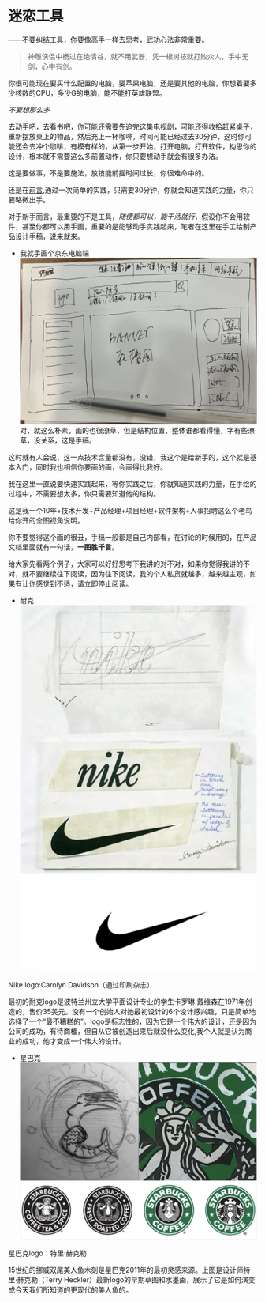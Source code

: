 # 迷恋工具

——不要纠结工具，你要像高手一样去思考，武功心法非常重要。

> 神雕侠侣中杨过在绝情谷，就不用武器，凭一根树枝就打败众人，手中无剑，心中有剑。

你很可能现在要买什么配置的电脑，要苹果电脑，还是要其他的电脑，你想着要多少核数的CPU，多少G的电脑，能不能打英雄联盟。

*不要想那么多*

去动手吧，去看书吧，你可能还需要先追完这集电视剧，可能还得收拾赶紧桌子，重新摆放桌上的物品，然后充上一杯咖啡，时间可能已经过去30分钟，这时你可能还会去冲个咖啡，有模有样的，从第一步开始，打开电脑，打开软件，构思你的设计，根本就不需要这么多前置动作，你只要想动手就会有很多办法。

这是要做事，不是要施法，放技能前摇时间过长，你很难命中的。

还是在[前言](./README.md),通过一次简单的实践，只需要30分钟，你就会知道实践的力量，你只要略微出手。

对于新手而言，最重要的不是工具，*随便都可以，能干活就行*，假设你不会用软件，甚至你都可以用手画，重要的是能够动手实践起来，笔者在这里在手工绘制产品设计手稿，说来就来。

* 我就手画个京东电脑端
![hand_painted_jd_pc.png](./images/hand_painted_jd_pc.png)
对，就这么朴素，画的也很潦草，但是结构位置，整体谁都看得懂，字有些潦草，没关系，这是手稿。

这时就有人会说，这一点技术含量都没有，没错，我这个是给新手的，这个就是基本入门，同时我也相信你要画的画，会画得比我好。

我在这里一直说要快速实践起来，等你实践之后，你就知道实践的力量，在手绘的过程中，不需要想太多，你只需要知道他的结构。

这是我一个10年+技术开发+产品经理+项目经理+软件架构+人事招聘这么个老鸟给你开的全图视角说明。

你不要觉得这个画的很丑，手稿一般都是自己内部看，在讨论的时候用的，在产品文档里面就有一句话，**一图胜千言**。

给大家先看两个例子，大家可以好好思考下我讲的对不对，如果你觉得我讲的不对，就不要继续往下阅读，因为往下阅读，我的个人私货就越多，越来越主观，如果有让你感觉到不适，请立即停止阅读。

* 耐克
![hand_painted_nike](./images/hand_painted_nike.webp)

Nike logo:Carolyn Davidson（通过印刷杂志）

最初的耐克logo是波特兰州立大学平面设计专业的学生卡罗琳·戴维森在1971年创造的，售价35美元。没有一个创始人对她最初设计的6个设计感兴趣，只是简单地选择了一个“最不糟糕的”。logo是标志性的，因为它是一个伟大的设计，还是因为公司的成功，有待商榷，但自从它被创造出来后就没什么变化,我个人就是认为商业的成功，他才变成一个伟大的设计。

* 星巴克
![hand_painted_starbuck](./images/hand_painted_startbuck.webp)

星巴克logo：特里·赫克勒

15世纪的挪威双尾美人鱼木刻是星巴克2011年的最初灵感来源。上图是设计师特里·赫克勒（Terry Heckler）最新logo的早期草图和水墨画，展示了它是如何演变成今天我们所知道的更现代的美人鱼的。





